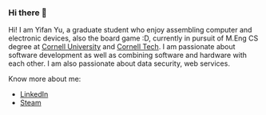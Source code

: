 ### Hi there 👋

<!--
**yifanwow/yifanwow** is a ✨ _special_ ✨ repository because its `README.md` (this file) appears on your GitHub profile.

Here are some ideas to get you started:

- 🔭 I’m currently working on ...
- 🌱 I’m currently learning ...
- 👯 I’m looking to collaborate on ...
- 🤔 I’m looking for help with ...
- 💬 Ask me about ...
- 📫 How to reach me: ...
- 😄 Pronouns: ...
- ⚡ Fun fact: ...
-->

Hi! I am Yifan Yu, a graduate student who enjoy assembling computer and electronic devices, also the board game :D, currently in pursuit of M.Eng CS degree at [Cornell University](https://www.cornell.edu/) and [Cornell Tech](https://tech.cornell.edu/). 
I am passionate about software development as well as combining software and hardware with each other. I am also passionate about data security, web services.

Know more about me:
- [LinkedIn](https://www.linkedin.com/in/yifanovo/)
- [Steam](https://steamcommunity.com/id/yifanovo/)
